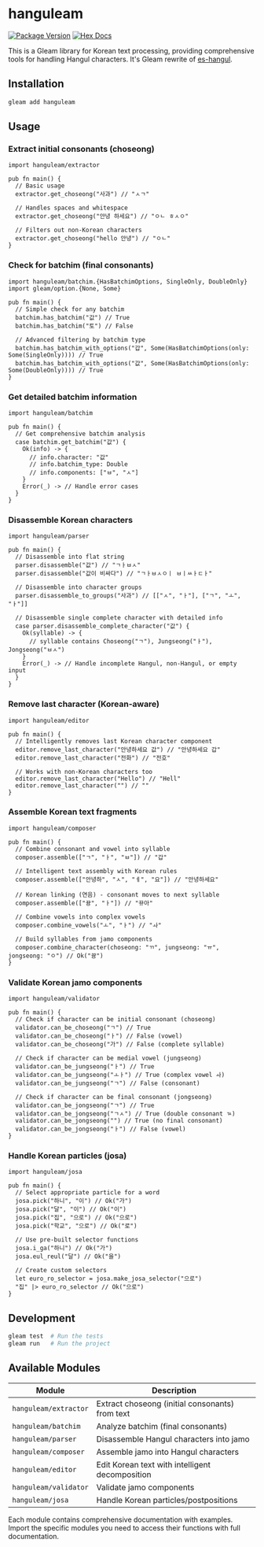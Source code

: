 # hanguleam

[![Package Version](https://img.shields.io/hexpm/v/hanguleam)](https://hex.pm/packages/hanguleam)
[![Hex Docs](https://img.shields.io/badge/hex-docs-ffaff3)](https://hexdocs.pm/hanguleam/)

This is a Gleam library for Korean text processing, providing comprehensive tools for handling Hangul characters. It's Gleam rewrite of [es-hangul](https://github.com/toss/es-hangul).

## Installation

```sh
gleam add hanguleam
```

## Usage

### Extract initial consonants (choseong)

```gleam
import hanguleam/extractor

pub fn main() {
  // Basic usage
  extractor.get_choseong("사과") // "ㅅㄱ"

  // Handles spaces and whitespace
  extractor.get_choseong("안녕 하세요") // "ㅇㄴ ㅎㅅㅇ"

  // Filters out non-Korean characters
  extractor.get_choseong("hello 안녕") // "ㅇㄴ"
}
```

### Check for batchim (final consonants)

```gleam
import hanguleam/batchim.{HasBatchimOptions, SingleOnly, DoubleOnly}
import gleam/option.{None, Some}

pub fn main() {
  // Simple check for any batchim
  batchim.has_batchim("값") // True
  batchim.has_batchim("토") // False

  // Advanced filtering by batchim type
  batchim.has_batchim_with_options("갑", Some(HasBatchimOptions(only: Some(SingleOnly)))) // True
  batchim.has_batchim_with_options("값", Some(HasBatchimOptions(only: Some(DoubleOnly)))) // True
}
```

### Get detailed batchim information

```gleam
import hanguleam/batchim

pub fn main() {
  // Get comprehensive batchim analysis
  case batchim.get_batchim("값") {
    Ok(info) -> {
      // info.character: "값"
      // info.batchim_type: Double
      // info.components: ["ㅂ", "ㅅ"]
    }
    Error(_) -> // Handle error cases
  }
}
```

### Disassemble Korean characters

```gleam
import hanguleam/parser

pub fn main() {
  // Disassemble into flat string
  parser.disassemble("값") // "ㄱㅏㅂㅅ"
  parser.disassemble("값이 비싸다") // "ㄱㅏㅂㅅㅇㅣ ㅂㅣㅆㅏㄷㅏ"

  // Disassemble into character groups
  parser.disassemble_to_groups("사과") // [["ㅅ", "ㅏ"], ["ㄱ", "ㅗ", "ㅏ"]]

  // Disassemble single complete character with detailed info
  case parser.disassemble_complete_character("값") {
    Ok(syllable) -> {
      // syllable contains Choseong("ㄱ"), Jungseong("ㅏ"), Jongseong("ㅂㅅ")
    }
    Error(_) -> // Handle incomplete Hangul, non-Hangul, or empty input
  }
}
```

### Remove last character (Korean-aware)

```gleam
import hanguleam/editor

pub fn main() {
  // Intelligently removes last Korean character component
  editor.remove_last_character("안녕하세요 값") // "안녕하세요 갑"
  editor.remove_last_character("전화") // "전호"

  // Works with non-Korean characters too
  editor.remove_last_character("Hello") // "Hell"
  editor.remove_last_character("") // ""
}
```

### Assemble Korean text fragments

```gleam
import hanguleam/composer

pub fn main() {
  // Combine consonant and vowel into syllable
  composer.assemble(["ㄱ", "ㅏ", "ㅂ"]) // "갑"

  // Intelligent text assembly with Korean rules
  composer.assemble(["안녕하", "ㅅ", "ㅔ", "요"]) // "안녕하세요"

  // Korean linking (연음) - consonant moves to next syllable
  composer.assemble(["뀽", "ㅏ"]) // "뀨아"

  // Combine vowels into complex vowels
  composer.combine_vowels("ㅗ", "ㅏ") // "ㅘ"

  // Build syllables from jamo components
  composer.combine_character(choseong: "ㄲ", jungseong: "ㅠ", jongseong: "ㅇ") // Ok("뀽")
}
```

### Validate Korean jamo components

```gleam
import hanguleam/validator

pub fn main() {
  // Check if character can be initial consonant (choseong)
  validator.can_be_choseong("ㄱ") // True
  validator.can_be_choseong("ㅏ") // False (vowel)
  validator.can_be_choseong("가") // False (complete syllable)

  // Check if character can be medial vowel (jungseong)
  validator.can_be_jungseong("ㅏ") // True
  validator.can_be_jungseong("ㅗㅏ") // True (complex vowel ㅘ)
  validator.can_be_jungseong("ㄱ") // False (consonant)

  // Check if character can be final consonant (jongseong)
  validator.can_be_jongseong("ㄱ") // True
  validator.can_be_jongseong("ㄱㅅ") // True (double consonant ㄳ)
  validator.can_be_jongseong("") // True (no final consonant)
  validator.can_be_jongseong("ㅏ") // False (vowel)
}
```

### Handle Korean particles (josa)

```gleam
import hanguleam/josa

pub fn main() {
  // Select appropriate particle for a word
  josa.pick("하니", "이") // Ok("가")
  josa.pick("달", "이") // Ok("이")
  josa.pick("집", "으로") // Ok("으로")
  josa.pick("학교", "으로") // Ok("로")

  // Use pre-built selector functions
  josa.i_ga("하니") // Ok("가")
  josa.eul_reul("달") // Ok("을")

  // Create custom selectors
  let euro_ro_selector = josa.make_josa_selector("으로")
  "집" |> euro_ro_selector // Ok("으로")
}
```

## Development

```sh
gleam test  # Run the tests
gleam run   # Run the project
```

## Available Modules

| Module                | Description                                     |
| --------------------- | ----------------------------------------------- |
| `hanguleam/extractor` | Extract choseong (initial consonants) from text |
| `hanguleam/batchim`   | Analyze batchim (final consonants)              |
| `hanguleam/parser`    | Disassemble Hangul characters into jamo         |
| `hanguleam/composer`  | Assemble jamo into Hangul characters            |
| `hanguleam/editor`    | Edit Korean text with intelligent decomposition |
| `hanguleam/validator` | Validate jamo components                        |
| `hanguleam/josa`      | Handle Korean particles/postpositions           |

Each module contains comprehensive documentation with examples. Import the specific modules you need to access their functions with full documentation.
